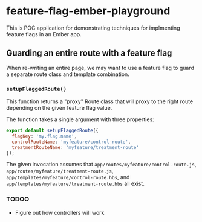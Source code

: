 # feature-flag-ember-playground

This is POC application for demonstrating techniques for implmenting feature flags in an Ember app.

## Guarding an entire route with a feature flag

When re-writing an entire page, we may want to use a feature flag to guard a separate route class and template combination.

### `setupFlaggedRoute()`

This function returns a "proxy" Route class that will proxy to the right route depending on the given feature flag value.

The function takes a single argument with three properties:

```JavaScript
export default setupFlaggedRoute({
  flagKey: 'my.flag.name',
  controlRouteName: 'myfeature/control-route',
  treatmentRouteName: 'myfeature/treatment-route'
});
```

The given invocation assumes that `app/routes/myfeature/control-route.js`, `app/routes/myfeature/treatment-route.js`, `app/templates/myfeature/control-route.hbs`, and `app/templates/myfeature/treatment-route.hbs` all exist.

### TODOO
  * Figure out how controllers will work